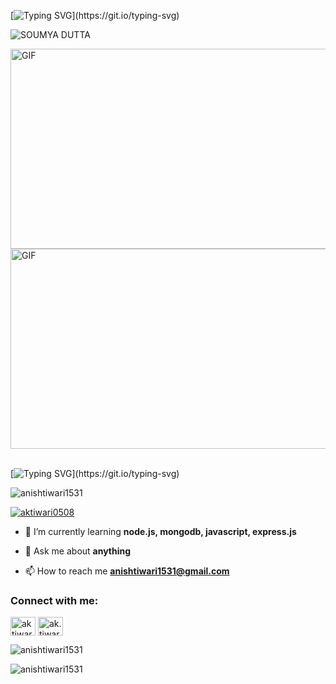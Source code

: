 
[![Typing SVG](https://readme-typing-svg.herokuapp.com?color=%23F78437&lines=Hi+%F0%9F%91%8B%2C+I'm+Anish👨🏻‍💻;A+passionate+Backend+developer+&#128526;)](https://git.io/typing-svg)

<p align="left"> <img src="https://komarev.com/ghpvc/?username=soumyakantid5&label=Profile%20views&color=0e75b6&style=flat"
        alt="SOUMYA DUTTA" /> </p>


<img align="right" alt="GIF" src="https://github.com/neoighodaro/neoighodaro/blob/master/5CEBA381-C26B-42C7-B5DD-DBEF3BC73697.gif" width="1000" height="320" />
<img align="right" alt="GIF" src="https://camo.githubusercontent.com/e4a569755580f96dce0e6d65bc761e0d9aef0fecae524ec73a1b0be60fc934fa/68747470733a2f2f7777772e6d79676f2e67652f75706c6f6164732f626c6f672f313538343032333739352e6a7067" width="1000" height="320" />
 
 <br/>
 
 
 </br>
 &nbsp;
 
<!-- ##  Open-Source enthusiast || Coder !! -->
[![Typing SVG](https://readme-typing-svg.herokuapp.com?color=%2336BCF7&lines=About+me!+&#129321;)](https://git.io/typing-svg)

<p align="left"> <img src="https://komarev.com/ghpvc/?username=anishtiwari1531&label=Profile%20views&color=0e75b6&style=flat" alt="anishtiwari1531" /> </p>

<p align="left"> <a href="https://twitter.com/aktiwari0508" target="blank"><img src="https://img.shields.io/twitter/follow/aktiwari0508?logo=twitter&style=for-the-badge" alt="aktiwari0508" /></a> </p>

- 🌱 I’m currently learning **node.js, mongodb, javascript, express.js**

- 💬 Ask me about **anything**

- 📫 How to reach me **anishtiwari1531@gmail.com**

<h3 align="left">Connect with me:</h3>
<p align="left">
<a href="https://twitter.com/aktiwari0508" target="blank"><img align="center" src="https://raw.githubusercontent.com/rahuldkjain/github-profile-readme-generator/master/src/images/icons/Social/twitter.svg" alt="aktiwari0508" height="30" width="40" /></a>
<a href="https://instagram.com/ak.tiwari0508" target="blank"><img align="center" src="https://raw.githubusercontent.com/rahuldkjain/github-profile-readme-generator/master/src/images/icons/Social/instagram.svg" alt="ak.tiwari0508" height="30" width="40" /></a>
</p>

<p><img align="center" src="https://github-readme-stats.vercel.app/api/top-langs?username=anishtiwari1531&show_icons=true&locale=en&layout=compact" alt="anishtiwari1531" /></p>

<p><img align="center" src="https://github-readme-streak-stats.herokuapp.com/?user=anishtiwari1531&" alt="anishtiwari1531" /></p>
